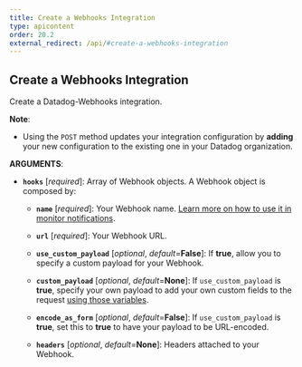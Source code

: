 ```yaml
---
title: Create a Webhooks Integration
type: apicontent
order: 20.2
external_redirect: /api/#create-a-webhooks-integration
---
```


## Create a Webhooks Integration

Create a Datadog-Webhooks integration.

**Note**:

* Using the `POST` method updates your integration configuration by **adding** your new configuration to the existing one in your Datadog organization.


**ARGUMENTS**:


* **`hooks`** [*required*]:
    Array of Webhook objects. A Webhook object is composed by:

    * **`name`** [*required*]:
        Your Webhook name.
        [Learn more on how to use it in monitor notifications][1].
    * **`url`** [*required*]:
        Your Webhook URL.
    * **`use_custom_payload`** [*optional*, *default*=**False**]:
        If **true**, allow you to specify a custom payload for your Webhook.

    * **`custom_payload`** [*optional*, *default*=**None**]:
        If `use_custom_payload` is **true**, specify your own payload to add your own custom fields to the request [using those variables][2].

    * **`encode_as_form`** [*optional*, *default*=**False**]:
        If `use_custom_payload` is **true**, set this to **true** to have your payload to be URL-encoded.
    * **`headers`** [*optional*, *default*=**None**]:
        Headers attached to your Webhook.

[1]: /monitors/notifications
[2]: /integrations/webhooks/#usage
